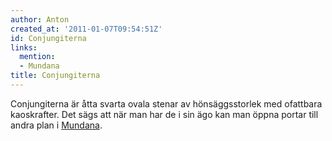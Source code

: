 ```yaml
---
author: Anton
created_at: '2011-01-07T09:54:51Z'
id: Conjungiterna
links:
  mention:
  - Mundana
title: Conjungiterna
---
```


Conjungiterna är åtta svarta ovala stenar av hönsäggsstorlek med ofattbara kaoskrafter. Det sägs att
när man har de i sin ägo kan man öppna portar till andra plan i [Mundana].

  [Mundana]: Mundana
